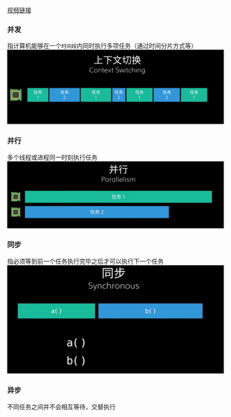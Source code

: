 [视频链接](https://www.bilibili.com/video/av417284346)
### 并发
指计算机能够在一个`时间段`内同时执行多项任务（通过时间分片方式等）
![](image/2021-10-20-16-53-59.png)
### 并行
多个线程或进程同一时刻执行任务
![](image/2021-10-20-16-54-47.png)
### 同步
指必须等到前一个任务执行完毕之后才可以执行下一个任务
![](image/2021-10-20-16-55-37.png)
### 异步
不同任务之间并不会相互等待，交替执行

